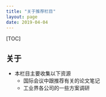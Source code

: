 ```yaml
---
title: "关于推荐栏目"
layout: page
date: 2019-04-04
---
```

[TOC]

## 关于
- 本栏目主要收集以下资源
    - 国际会议中跟推荐有关的论文笔记
    - 工业界各公司的一些方案调研
    